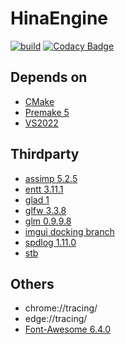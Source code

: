 # HinaEngine
[![build](https://github.com/Hinageshi01/HinaEngine/workflows/build/badge.svg)](https://github.com/Hinageshi01/HinaEngine/actions?workflow=build)
[![Codacy Badge](https://app.codacy.com/project/badge/Grade/aee7dd99c5324998be06c0a1e53778f4)](https://www.codacy.com/gh/Hinageshi01/HinaEngine/dashboard?utm_source=github.com&amp;utm_medium=referral&amp;utm_content=Hinageshi01/HinaEngine&amp;utm_campaign=Badge_Grade)

## Depends on
- [CMake](https://cmake.org/download/#latest)
- [Premake 5](https://github.com/premake/premake-core)
- [VS2022](https://visualstudio.microsoft.com/downloads/)


## Thirdparty
- [assimp 5.2.5](https://github.com/assimp/assimp)
- [entt 3.11.1](https://github.com/skypjack/entt)
- [glad 1](https://github.com/Dav1dde/glad/tree/master)
- [glfw 3.3.8](https://github.com/glfw/glfw)
- [glm 0.9.9.8](https://github.com/g-truc/glm)
- [imgui docking branch](https://github.com/ocornut/imgui/tree/ad44f5831acec714f2af437475406e2f002982a1)
- [spdlog 1.11.0](https://github.com/gabime/spdlog)
- [stb](https://github.com/nothings/stb/tree/master)

## Others
- chrome://tracing/
- edge://tracing/
- [Font-Awesome 6.4.0](https://github.com/FortAwesome/Font-Awesome/tree/6.x)

